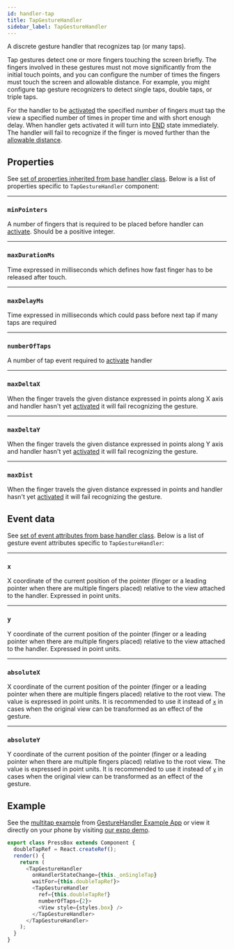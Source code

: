 ```yaml
---
id: handler-tap
title: TapGestureHandler
sidebar_label: TapGestureHandler
---
```


A discrete gesture handler that recognizes tap (or many taps).  

Tap gestures detect one or more fingers touching the screen briefly. 
The fingers involved in these gestures must not move significantly from the initial touch points, 
and you can configure the number of times the fingers must touch the screen and allowable distance. 
For example, you might configure tap gesture recognizers to detect single taps, double taps, or triple taps.

For the handler to be [activated](state.md#active) the specified number of fingers must tap the view a specified number of times in proper time and with short enough delay. When handler gets activated it will turn into [END](state.md#end) state immediately.
The handler will fail to recognize if the finger is moved further than the [allowable distance](#maxdist).

## Properties

See [set of properties inherited from base handler class](handler-common.md#properties). Below is a list of properties specific to `TapGestureHandler` component:

---
### `minPointers`
A number of fingers that is required to be placed before handler can [activate](state.md#active). Should be a positive integer.

---
### `maxDurationMs`
Time expressed in milliseconds which defines how fast finger has to be released after touch.

---
### `maxDelayMs`
Time expressed in milliseconds which could pass before next tap if many taps are required 

---
### `numberOfTaps`
A number of tap event required to  [activate](state.md#active) handler

---
### `maxDeltaX`

When the finger travels the given distance expressed in points along X axis and handler hasn't yet [activated](state.md#active) it will fail recognizing the gesture.

---
### `maxDeltaY`

When the finger travels the given distance expressed in points along Y axis and handler hasn't yet [activated](state.md#active) it will fail recognizing the gesture.

---
### `maxDist`

When the finger travels the given distance expressed in points and handler hasn't yet [activated](state.md#active) it will fail recognizing the gesture.



## Event data
See [set of event attributes from base handler class](handler-common.md#event-data). Below is a list of gesture event attributes specific to `TapGestureHandler`:

---
### `x`

X coordinate of the current position of the pointer (finger or a leading pointer when there are multiple fingers placed) relative to the view attached to the handler. Expressed in point units.

---
### `y`

Y coordinate of the current position of the pointer (finger or a leading pointer when there are multiple fingers placed) relative to the view attached to the handler. Expressed in point units.

---
### `absoluteX`

X coordinate of the current position of the pointer (finger or a leading pointer when there are multiple fingers placed) relative to the root view. The value is expressed in point units. It is recommended to use it instead of [`x`](#x) in cases when the original view can be transformed as an effect of the gesture.

---
### `absoluteY`

Y coordinate of the current position of the pointer (finger or a leading pointer when there are multiple fingers placed) relative to the root view. The value is expressed in point units. It is recommended to use it instead of [`y`](#y) in cases when the original view can be transformed as an effect of the gesture.

## Example

See the [multitap example](https://github.com/software-mansion/react-native-gesture-handler/blob/master/Example/multitap/index.js) from [GestureHandler Example App](example.md) or view it directly on your phone by visiting [our expo demo](https://expo.io/@sauzy3450/react-native-gesture-handler-demo).

```js
export class PressBox extends Component {
  doubleTapRef = React.createRef();
  render() {
    return (
      <TapGestureHandler
        onHandlerStateChange={this._onSingleTap}
        waitFor={this.doubleTapRef}>
        <TapGestureHandler
          ref={this.doubleTapRef}
          numberOfTaps={2}>
          <View style={styles.box} />
        </TapGestureHandler>
      </TapGestureHandler>
    );
  }
}
```
